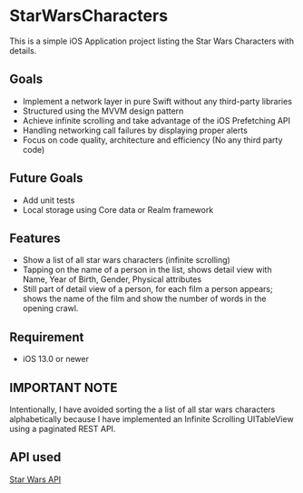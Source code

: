 # StarWarsCharacters
This is a simple iOS Application project listing the Star Wars Characters with details. 
## Goals
- Implement a network layer in pure Swift without any third-party libraries
- Structured using the MVVM design pattern
- Achieve infinite scrolling and take advantage of the iOS Prefetching API
- Handling networking call failures by displaying proper alerts
- Focus on code quality, architecture and efficiency (No any third party code)
## Future Goals
- Add unit tests
- Local storage using Core data or Realm framework
##  Features
- Show a list of all star wars characters (infinite scrolling)
- Tapping on the name of a person in the list, shows detail view with Name, Year of Birth, Gender, Physical attributes
- Still part of detail view of a person, for each film a person appears; shows the name of the film and show the number of words in the opening crawl.
## Requirement
- iOS 13.0 or newer

## IMPORTANT NOTE
Intentionally, I have avoided sorting the a list of all star wars characters alphabetically because I have implemented an Infinite Scrolling UITableView using a paginated REST API.

## API used
[Star Wars API](http://swapi.co/)

